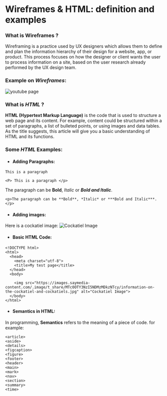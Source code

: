 # Wireframes & HTML: definition and examples

### What is **Wireframes** ?
 Wireframing is a practice used by UX designers which allows them to define and plan the information hierarchy of their design for a website, app, or product. This process focuses on how the designer or client wants the user to process information on a site, based on the user research already performed by the UX design team.

### Example on ***Wireframes***:
![youtube page](https://d1dlalugb0z2hd.cloudfront.net/handbooks/agile-handbook/wireframe/01-youtube-wireframe-example.png)

### What is ***HTML*** ?
**HTML (Hypertext Markup Language)** is the code that is used to structure a web page and its content. For example, content could be structured within a set of paragraphs, a list of bulleted points, or using images and data tables. As the title suggests, this article will give you a basic understanding of HTML and its functions.

### Some ***HTML*** Examples:
* #### **Adding Paragraphs**:
``` 
This is a paragraph 
``` 

```
<P> This is a paragraph </p>
```
The paragraph can be **Bold**, *Italic* or ***Bold and Italic***. 
```
<p>The paragraph can be **Bold**, *Italic* or ***Bold and Italic***.</p> 
```
* #### **Adding images**:
Here is a cockatiel image:
<img src="https://images.saymedia-content.com/.image/t_share/MTc0OTY3NzI5NDMzMDkzNTcy/information-on-the-cockatiel-and-cockatiels.jpg" alt="Cockatiel Image">


* #### **Basic HTML Code**:

```
<!DOCTYPE html>
<html>
  <head>
    <meta charset="utf-8">
    <title>My test page</title>
  </head>
  <body>

    <img src="https://images.saymedia-content.com/.image/t_share/MTc0OTY3NzI5NDMzMDkzNTcy/information-on-the-cockatiel-and-cockatiels.jpg" alt="Cockatiel Image">
  </body>
</html>
```

* #### **Semantics in HTML**:
In programming, **Semantics** refers to the meaning of a piece of code.
for example:<br>

```
<article>
<aside>
<details>
<figcaption>
<figure>
<footer>
<header>
<main>
<mark>
<nav>
<section>
<summary>
<time>
```
